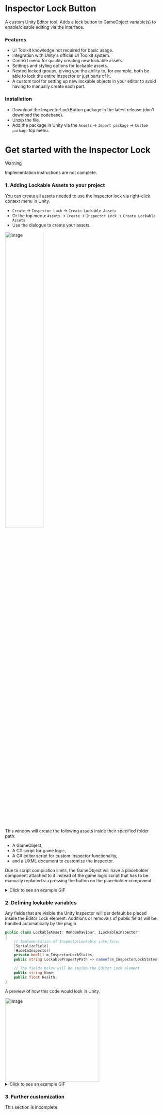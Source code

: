 # Inspector Lock Button
A custom Unity Editor tool. Adds a lock button to GameObject variable(s) to enable/disable editing via the interface.

### Features
- UI Toolkit knowledge not required for basic usage.
- Integration with Unity's official UI Toolkit system.
- Context menu for quickly creating new lockable assets.
- Settings and styling options for lockable assets.
- Nested locked groups, giving you the ability to, for example, both be able to lock the entire inspector or just parts of it.
- A custom tool for setting up new lockable objects in your editor to avoid having to manually create each part.

### Installation
- Download the InspectorLockButton package in the latest release (don't download the codebase).
- Unzip the file.
- Add the package in Unity via the `Assets` -> `Import package` -> `Custom package` top menu.

# Get started with the Inspector Lock
>[!WARNING]
>Implementation instructions are not complete.

### 1. Adding Lockable Assets to your project
You can create all assets needed to use the Inspector lock via right-click context menu in Unity.
- `Create` -> `Inspector Lock` -> `Create Lockable Assets`
- Or the top menu: `Assets` -> `Create` -> `Inspector Lock` -> `Create Lockable Assets`
- Use the dialogue to create your assets.

<img width=50% height="50%" alt="image" src="https://github.com/user-attachments/assets/b8f16a6f-0e83-4e79-86e7-5bedc240a88d"/>

This window will create the following assets inside their specified folder path:
- A GameObject,
- A C# script for game logic,
- A C# editor script for custom Inspector functionality,
- and a UXML document to customize the Inspector.

Due to script compilation limits, the GameObject will have a placeholder component attached to it instead of the game logic script that has to be manually replaced via pressing the button on the placeholder component.

<details>
  <summary>Click to see an example GIF</summary>
  <img width=100% height=100% alt="asset-creation-gif" src="https://github.com/user-attachments/assets/9ebdf0a5-6e57-40b2-b7c0-dc067288e5b7"/>
</details>


### 2. Defining lockable variables
Any fields that are visible the Unity Inspector will per default be placed inside the Editor Lock element. Additions or removals of public fields will be handled automatically by the plugin.

```csharp
public class LockableAsset: MonoBehaviour, ILockableInspector
{
	// Implementation of InspectorLockable interface;
	[SerializeField]
	[HideInInspector]
	private bool[] m_InspectorLockStates;
	public string LockablePropertyPath => nameof(m_InspectorLockStates);

	// The fields below will be inside the Editor Lock element
	public string Name;
	public float Health;
}
```
A preview of how this code would look in Unity.

<img width="310" height="275" alt="image" src="https://github.com/user-attachments/assets/af3636f3-e1f0-46da-919f-be1bc870f608" />

<details>
  <summary>Click to see an example GIF</summary>
  <img width=100% height=100% alt="asset-creation-gif" src="https://github.com/user-attachments/assets/5b84f345-332c-4021-b6cf-017fbaff1bc8"/>
</details>

### 3. Further customization
This section is incomplete.

